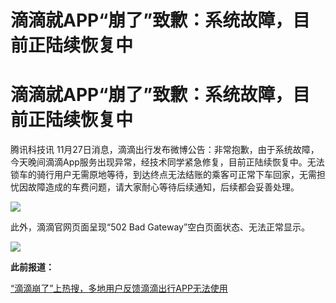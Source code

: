# 滴滴就APP“崩了”致歉：系统故障，目前正陆续恢复中

# 滴滴就APP“崩了”致歉：系统故障，目前正陆续恢复中

腾讯科技讯
11月27日消息，滴滴出行发布微博公告：非常抱歉，由于系统故障，今天晚间滴滴App服务出现异常，经技术同学紧急修复，目前正陆续恢复中。无法锁车的骑行用户无需原地等待，到达终点无法结账的乘客可正常下车回家，无需担忧因故障造成的车费问题，请大家耐心等待后续通知，后续都会妥善处理。

![](https://inews.gtimg.com/news_bt/OAD9a89epKCU33AHAbK-f2DOB3shd9sCjeMulpl591o88AA/1000)

此外，滴滴官网页面呈现“502 Bad Gateway”空白页面状态、无法正常显示。

![](https://inews.gtimg.com/news_bt/O__baNW4WXu3YK1t9OfO8iA8Q2WC4EBQ5BpbcwWJ8SaWsAA/1000)

**此前报道：**

[“滴滴崩了”上热搜，多地用户反馈滴滴出行APP无法使用](https://news.qq.com/rain/a/20231127A0BJ6E00)

